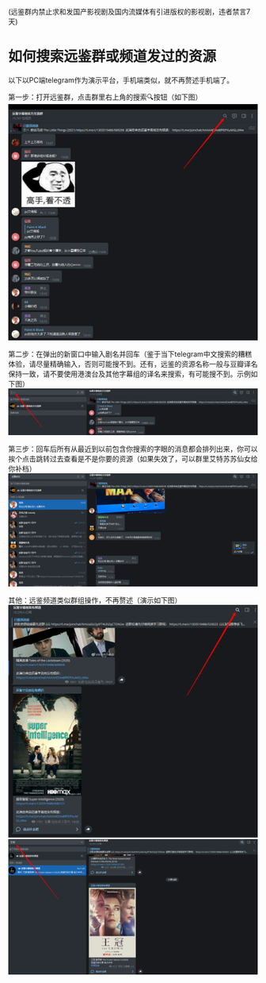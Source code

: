 (远鉴群内禁止求和发国产影视剧及国内流媒体有引进版权的影视剧，违者禁言7天)              

# 如何搜索远鉴群或频道发过的资源                      
以下以PC端telegram作为演示平台，手机端类似，就不再赘述手机端了。                

第一步：打开远鉴群，点击群里右上角的搜索🔍按钮（如下图）          
![step1](./如何搜索远鉴群或频道发过的资源/1.png)                    

第二步：在弹出的新窗口中输入剧名并回车（鉴于当下telegram中文搜索的糟糕体验，请尽量精确输入，否则可能搜不到。还有，远鉴的资源名称一般与豆瓣译名保持一致，请不要使用港澳台及其他字幕组的译名来搜索，有可能搜不到。示例如下图）      
![step2](./如何搜索远鉴群或频道发过的资源/2.png)             

第三步：回车后所有从最近到以前包含你搜索的字眼的消息都会排列出来，你可以挨个点击跳转过去查看是不是你要的资源（如果失效了，可以群里艾特苏苏仙女给你补档）                    
![step3](./如何搜索远鉴群或频道发过的资源/3.png)     

其他：远鉴频道类似群组操作，不再赘述（演示如下图）         
![step4](./如何搜索远鉴群或频道发过的资源/4.png)    
![step5](./如何搜索远鉴群或频道发过的资源/5.png)       

